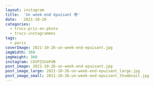 ```yaml
---
layout: instagram
title:  'Un week-end épuisant 😎'
date:   2021-10-26
categories: 
  - trucs-pris-en-photo
  - trucs-instagrammes
tags:
  - paris
coverImage: 2021-10-26-un-week-end-epuisant.jpg
imgWidth: 360
imgHeight: 360
instagram: CUSPZSUoPdB
post_image: 2021-10-26-un-week-end-epuisant.jpg
post_image_large: 2021-10-26-un-week-end-epuisant_large.jpg
post_image_small: 2021-10-26-un-week-end-epuisant_thumbnail.jpg
---
```


